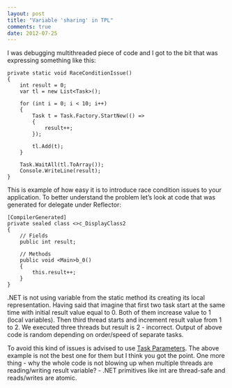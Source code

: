 ```yaml
--- 
layout: post
title: "Variable 'sharing' in TPL"
comments: true
date: 2012-07-25
---
```


I was debugging multithreaded piece of code and I got to the bit that was expressing something like this:

<pre><code class="cs">private static void RaceConditionIssue()
{
    int result = 0;
    var tl = new List&lt;Task&gt;();

    for (int i = 0; i &lt; 10; i++)
    {
        Task t = Task.Factory.StartNew(() =&gt;
        {
            result++;
        });

        tl.Add(t);
    }

    Task.WaitAll(tl.ToArray());
    Console.WriteLine(result);
}</code></pre>

This is example of how easy it is to introduce race condition issues to your application. To better understand the problem let’s look at code that was generated for delegate under Reflector:

<pre><code class="cs">[CompilerGenerated]
private sealed class &lt;&gt;c_DisplayClass2
{
    // Fields
    public int result;

    // Methods
    public void &lt;Main&gt;b_0()
    {
        this.result++;
    }
}
</code></pre>
.NET is not using variable from the static method its creating its local representation. Having said that imagine that first two task start at the same time with initial result value equal to 0. Both of them increase value to 1 (local variables). Then third thread starts and increment result value from 1 to 2. We executed three threads but result is 2 - incorrect. Output of above code is random depending on order/speed of separate tasks.

To avoid this kind of issues is advised to use [Task Parameters][1]. The above example is not the best one for them but I think you got the point. One more thing - why the whole code is not blowing up when multiple threads are reading/writing result variable? - .NET primitives like int are thread-safe and reads/writes are atomic.

[1]: http://msdn.microsoft.com/en-us/library/dd537609 "Task Parameters"
